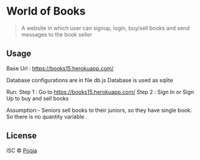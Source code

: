 # World of Books

> A website in which user can signup, login, buy/sell books and send messages to the book seller  



## Usage

Base Url : https://books15.herokuapp.com/

Database configurations are in file db.js
Database is used as sqlite 

Run:
Step 1 : Go to https://books15.herokuapp.com/
Step 2 : Sign In or Sign Up to buy and sell books
	
Assumption:- Seniors sell books to their juniors, so they have single book. So there is no 				 quantity variable .
## License

ISC © [Pooja]()
